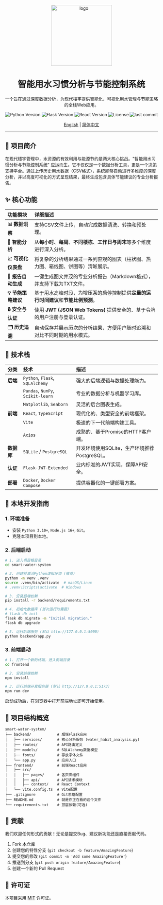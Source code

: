 <div align="center">
  <img src="https://raw.githubusercontent.com/Aiting-for-you/smart-water-system/main/.github/assets/logo.png" alt="logo" width="200"/>

  <h1 align="center">智能用水习惯分析与节能控制系统</h1>
  
  <p align="center">
    一个旨在通过深度数据分析，为现代楼宇提供智能化、可视化用水管理与节能策略的全栈Web应用。
  </p>
  
  <p align="center">
    <img src="https://img.shields.io/badge/Python-3.10%2B-blue?logo=python&logoColor=white" alt="Python Version">
    <img src="https://img.shields.io/badge/Flask-2.x-black?logo=flask&logoColor=white" alt="Flask Version">
    <img src="https://img.shields.io/badge/React-18.x-blue?logo=react&logoColor=white" alt="React Version">
    <img src="https://img.shields.io/badge/License-MIT-green" alt="License">
    <img src="https://img.shields.io/github/last-commit/Aiting-for-you/smart-water-system" alt="last commit">
  </p>
  
  <p align="center">
    <a href="README.md">English</a> | <a href="README-CN.md">简体中文</a>
  </p>
</div>

---

## 🌟 项目简介

在现代楼宇管理中，水资源的有效利用与能源节约是两大核心挑战。"智能用水习惯分析与节能控制系统" 应运而生，它不仅仅是一个数据分析工具，更是一个决策支持平台。通过上传历史用水数据（CSV格式），系统能够自动进行多维度的深度分析，并以高度可视化的方式呈现结果，最终生成包含具体节能建议的专业分析报告。



## ✨ 核心功能

| 功能模块 | 详细描述 |
| :--- | :--- |
| **📊 数据洞察** | 支持CSV文件上传，自动完成数据清洗、转换和预处理。 |
| **🧠 智能分析** | 从**每小时**、**每周**、**不同楼栋**、**工作日与周末**等多个维度进行深入分析。|
| **📈 可视化仪表盘** | 将复杂的分析结果通过一系列直观的图表（柱状图、热力图、箱线图、饼图等）清晰展示。|
| **📄 报告自动生成** | 一键生成图文并茂的专业分析报告（Markdown格式），并支持下载为TXT文件。|
| **💡 节能策略建议** | 基于用水高峰时段，为增压泵的启停控制提供**定量的运行时间建议**和**节能比例预测**。|
| **🔒 安全与认证** | 使用 **JWT (JSON Web Tokens)** 提供安全的、基于令牌的用户注册与登录认证。|
| **🗂️ 历史追溯** | 自动保存并展示历次的分析结果，方便用户随时追溯和对比不同时期的用水模式。|

## 🚀 技术栈

| 分类 | 技术 | 描述 |
|:--- |:---|:---|
| **后端** | `Python`, `Flask`, `SQLAlchemy` | 强大的后端逻辑与数据处理能力。 |
| | `Pandas`, `NumPy`, `Scikit-learn` | 专业的数据分析与机器学习库。 |
| | `Matplotlib`, `Seaborn` | 灵活的后台图表生成。 |
| **前端** | `React`, `TypeScript` | 现代化的、类型安全的前端框架。 |
| | `Vite` | 极速的下一代前端构建工具。 |
| | `Axios` | 成熟的、基于Promise的HTTP客户端。 |
| **数据库**| `SQLite` / `PostgreSQL` | 开发环境使用SQLite，生产环境推荐PostgreSQL。 |
| **认证** | `Flask-JWT-Extended` | 业内标准的JWT实现，保障API安全。|
| **部署** | `Docker`, `Docker Compose` | 提供容器化的一键部署方案。 |

## 🔧 本地开发指南

### 1. 环境准备
- 安装 `Python 3.10+`, `Node.js 16+`, `Git`。
- 克隆本项目到本地。

### 2. 后端启动
```bash
# 1. 进入项目根目录
cd smart-water-system

# 2. 创建并激活Python虚拟环境 (推荐)
python -m venv .venv
source .venv/bin/activate  # macOS/Linux
# .venv\Scripts\activate  # Windows

# 3. 安装后端依赖
pip install -r backend/requirements.txt

# 4. 初始化数据库 (首次运行时需要)
# flask db init
flask db migrate -m "Initial migration."
flask db upgrade

# 5. 运行后端服务 (默认 http://127.0.0.1:5000)
python backend/app.py
```

### 3. 前端启动
```bash
# 1. 打开一个新的终端，进入前端目录
cd frontend

# 2. 安装前端依赖
npm install

# 3. 运行前端开发服务器 (默认 http://127.0.0.1:5173)
npm run dev
```
启动成功后，在浏览器中打开前端地址即可开始使用。

## 📁 项目结构概览
```
smart-water-system/
├── backend/            # 后端Flask应用
│   ├── services/       # 核心分析服务 (water_habit_analysis.py)
│   ├── routes/         # API路由定义
│   ├── models/         # SQLAlchemy数据模型
│   ├── fonts/          # 存放字体文件
│   └── app.py          # 应用入口
├── frontend/           # 前端React应用
│   ├── src/
│   │   ├── pages/      # 各页面组件
│   │   ├── api/        # API请求模块
│   │   ├── context/    # React Context
│   └── vite.config.ts  # Vite配置
├── .gitignore          # Git忽略配置
├── README.md           # 就是你正在看的这个文件
└── requirements.txt    # 顶层依赖(可选)
```

## 🤝 贡献
我们欢迎任何形式的贡献！无论是提交Bug、建议新功能还是直接贡献代码。
1.  Fork 本仓库
2.  创建您的特性分支 (`git checkout -b feature/AmazingFeature`)
3.  提交您的修改 (`git commit -m 'Add some AmazingFeature'`)
4.  推送到分支 (`git push origin feature/AmazingFeature`)
5.  创建一个新的 Pull Request

## 📄 许可证
本项目采用 [MIT](https://opensource.org/licenses/MIT) 许可证。


